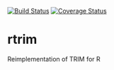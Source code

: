 [![Build Status](https://travis-ci.org/markvanderloo/rtrim.svg)](https://travis-ci.org/markvanderloo/rtrim)
[![Coverage Status](https://coveralls.io/repos/markvanderloo/rtrim/badge.svg)](https://coveralls.io/r/markvanderloo/rtrim)

# rtrim
Reimplementation of TRIM for R
